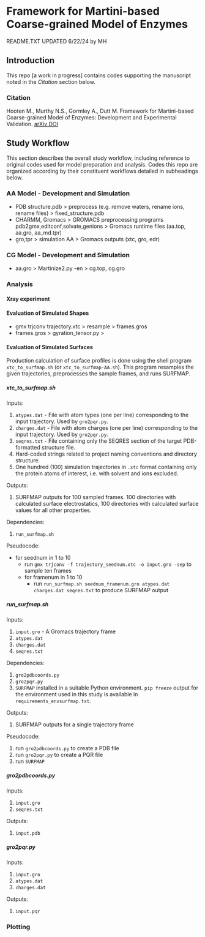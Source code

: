 # Framework for Martini-based Coarse-grained Model of Enzymes

README.TXT
UPDATED 6/22/24 by MH

## Introduction
This repo [a work in progress] contains codes supporting the manuscript noted in the _Citation_ section below.

### Citation 
Hooten M., Murthy N.S., Gormley A., Dutt M. Framework for Martini-based Coarse-grained Model of Enzymes: Development and Experimental Validation. 
[arXiv DOI](https://doi.org/[arxivdoi])

## Study Workflow
This section describes the overall study workflow, including reference to original codes used for model preparation and analysis. Codes this repo are organized according by their constituent workflows detailed in subheadings below.

### AA Model - Development and Simulation
+ PDB structure.pdb > preprocess (e.g. remove waters, rename ions, rename files) > fixed_structure.pdb
+ CHARMM, Gromacs > GROMACS preprocessing programs pdb2gmx,editconf,solvate,genions > Gromacs runtime files (aa.top, aa.gro, aa_md.tpr)
+ gro,tpr > simulation AA > Gromacs outputs (xtc, gro, edr)

### CG Model - Development and Simulation
+ aa.gro > Martinize2.py -en > cg.top, cg.gro

### Analysis

#### Xray experiment

#### Evaluation of Simulated Shapes
+ gmx trjconv trajectory.xtc > resample > frames.gros
+ frames.gros > gyration_tensor.py > 

#### Evaluation of Simulated Surfaces
Production calculation of surface profiles is done using the shell program `xtc_to_surfmap.sh` (or `xtc_to_surfmap-AA.sh`). This program resamples the given trajectories, preprocesses the sample frames, and runs SURFMAP. 

##### xtc_to_surfmap.sh
Inputs:

1. `atypes.dat` - File with atom types (one per line) corresponding to the input trajectory. Used by `gro2pqr.py`.
2. `charges.dat` - File with atom charges (one per line) corresponding to the input trajectory. Used by `gro2pqr.py`.
3. `seqres.txt` - File containing only the SEQRES section of the target PDB-formatted structure file.
4. Hard-coded strings related to project naming conventions and directory structure.
5. One hundred (100) simulation trajectories in `.xtc` format containing only the protein atoms of interest, i.e. with solvent and ions excluded.

Outputs:

1. SURFMAP outputs for 100 sampled frames. 100 directories with calculated surface electrostatics, 100 directories with calculated surface values for all other properties.

Dependencies:

1. `run_surfmap.sh`

Pseudocode:

+ for seednum in 1 to 10
    + run `gmx trjconv -f trajectory_seednum.xtc -o input.gro -sep` to sample ten frames
    + for framenum in 1 to 10
        + run `run_surfmap.sh seednum_framenum.gro atypes.dat charges.dat seqres.txt` to produce SURFMAP output

##### run_surfmap.sh
Inputs:

1. `input.gro` - A Gromacs trajectory frame
1. `atypes.dat` 
1. `charges.dat` 
1. `seqres.txt`

Dependencies:

1. `gro2pdbcoords.py`
2. `gro2pqr.py`
3. `SURFMAP` installed in a suitable Python environment. `pip freeze` output for the environment used in this study is available in `requirements_envsurfmap.txt`.

Outputs:

1. SURFMAP outputs for a single trajectory frame

Pseudocode:

1. run `gro2pdbcoords.py` to create a PDB file
1. run `gro2pqr.py` to create a PQR file
3. run `SURFMAP`

##### gro2pdbcoords.py
Inputs:

1. `input.gro`
2. `seqres.txt`

Outputs:

1. `input.pdb`

##### gro2pqr.py
Inputs:

1. `input.gro`
2. `atypes.dat`
3. `charges.dat`

Outputs:

1. `input.pqr`

### Plotting


